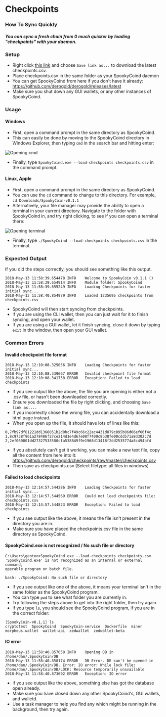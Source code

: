 # Checkpoints
### How To Sync Quickly
##### You can sync a fresh chain from 0 much quicker by loading "checkpoints" with your daemon.

### Setup

- Right click [this link](https://github.com/SpookyCoin/checkpoints/raw/master/checkpoints.csv) and choose `Save link as...` to download the latest checkpoints.csv.
- Place checkpoints.csv in the same folder as your SpookyCoind daemon
- You can get SpookyCoind from here if you don't have it already: https://github.com/derogold/derogold/releases/latest
- Make sure you shut down any GUI wallets, or any other instances of SpookyCoind.

### Usage

#### Windows

- First, open a command prompt in the same directory as SpookyCoind.
- This can easily be done by moving to the SpookyCoind directory in Windows Explorer, then typing `cmd` in the search bar and hitting enter:

![Opening cmd](https://i.imgur.com/QoNwYtB.png)
- Finally, type `SpookyCoind.exe --load-checkpoints checkpoints.csv` in the command prompt.

#### Linux, Apple

- First, open a command prompt in the same directory as SpookyCoind.
- You can use the `cd` command to change to this directory. For example, `cd Downloads/SpookyCoin-v0.1.1`
- Alternatively, your file manager may provide the ability to open a terminal in your current directory. Navigate to the folder with SpookyCoind in, and try right clicking, to see if you can open a terminal there:

![Opening terminal](https://i.imgur.com/Rd5TmQc.png)

- Finally, type `./SpookyCoind --load-checkpoints checkpoints.csv` in the terminal.

### Expected Output

If you did the steps correctly, you should see something like this output.

```
2018-May-13 11:58:39.654478 INFO    Welcome to SpookyCoin v0.1.1 ()
2018-May-13 11:58:39.654914 INFO    Module folder: SpookyCoind
2018-May-13 11:58:39.655249 INFO    Loading Checkpoints for faster initial sync...
2018-May-13 11:58:40.854979 INFO    Loaded 1235695 checkpoints from checkpoints.csv
```

- SpookyCoind will then start syncing from checkpoints.
- If you are using the CLI wallet, then you can just wait for it to finish syncing, and open your wallet.
- If you are using a GUI wallet, let it finish syncing, close it down by typing `exit` in the window, then open your GUI wallet.

### Common Errors

#### Invalid checkpoint file format

```
2018-May-13 12:10:08.325056 INFO    Loading Checkpoints for faster initial sync...
2018-May-13 12:10:08.339667 ERROR   Invalid checkpoint file format
2018-May-13 12:10:08.341758 ERROR   Exception: Failed to load checkpoints
```

- If you see output like the above, the file you are opening is either not a .csv file, or hasn't been downloaded correctly.
- Ensure you downloaded the file by right clicking, and choosing `Save link as...`.
- If you incorrectly chose the wrong file, you can accidentally  download a html page instead.
- When you open up the file, it should have lots of lines like this:

```
0,7fb97df81221dd1366051b2d0bc7f49c66c22ac4431d879c895b06d66ef66f4c
1,8c9738f961a278486f27ce214d1e4d67e08f7400c8b38fe00cdd571a8d302c7d
2,2ef060801dd27327533580cfa538849f9e1968d13418f2dd2535774a8c494bf4
```

- If you absolutely can't get it working, you can make a new text file, copy all the content from here into it: https://github.com/derogold/checkpoints/raw/master/checkpoints.csv
- Then save as checkpoints.csv (Select filetype: all files in windows)

#### Failed to load checkpoints

```
2018-May-13 12:14:57.544286 INFO    Loading Checkpoints for faster initial sync...
2018-May-13 12:14:57.544569 ERROR   Could not load checkpoints file: checkpoints.csv
2018-May-13 12:14:57.544823 ERROR   Exception: Failed to load checkpoints
```

- If you see output like the above, it means the file isn't present in the directory you are in.
- Make sure you have placed the checkpoints.csv file in the same directory as SpookyCoind.

#### SpookyCoind.exe is not recognized / No such file or directory

```
C:\Users\gentoo>SpookyCoind.exe --load-checkpoints checkpoints.csv
'SpookyCoind.exe' is not recognized as an internal or external command,
operable program or batch file.
```

`bash: ./SpookyCoind: No such file or directory`

- If you see output like one of the above, it means your terminal isn't in the same folder as the SpookyCoind program.
- You can type `pwd` to see what folder you are currently in.
- Try following the steps above to get into the right folder, then try again.
- If you type `ls`, you should see the SpookyCoind program, if you are in the correct folder:

```
[SpookyCoin-v0.1.1] ls
cryptotest  SpookyCoind  SpookyCoin-service  Dockerfile  miner  morpheus.wallet  wallet-api  zedwallet  zedwallet-beta
```

#### IO error

```
2018-May-13 11:58:40.857058 INFO    Opening DB in /home/dan/.SpookyCoin/DB
2018-May-13 11:58:40.858174 ERROR   DB Error. DB can't be opened in /home/dan/.SpookyCoin/DB. Error: IO error: While lock file: /home/dan/.SpookyCoin/DB/LOCK: Resource temporarily unavailable
2018-May-13 11:58:40.873692 ERROR   Exception: IO error
```

- If you see output like the above, something else has got the database open already.
- Make sure you have closed down any other SpookyCoind's, GUI wallets, and walletd.
- Use a task manager to help you find any which might be running in the background, then try again.
